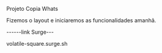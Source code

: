 Projeto Copia Whats

Fizemos o layout e iniciaremos as funcionalidades amanhã.


------link Surge---

volatile-square.surge.sh
